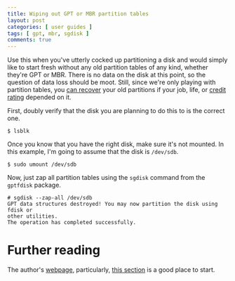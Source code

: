 ```yaml
---
title: Wiping out GPT or MBR partition tables
layout: post
categories: [ user guides ]
tags: [ gpt, mbr, sgdisk ]
comments: true
---
```


Use this when you've utterly cocked up partitioning a disk and would simply like to start fresh without any old partition tables of any kind, whether they're GPT or MBR.
There is no data on the disk at this point, so the question of data loss should be moot.
Still, since we're only playing with partition tables, you [can recover](http://tldp.org/HOWTO/Partition/recovering.html) your old partitions if your job, life, or [credit rating](http://en.wikipedia.org/wiki/Brazil_(1985_film)) depended on it.

First, doubly verify that the disk you are planning to do this to is the correct one.

    $ lsblk

Once you know that you have the right disk, make sure it's not mounted.
In this example, I'm going to assume that the disk is `/dev/sdb`.

    $ sudo umount /dev/sdb

Now, just zap all partition tables using the `sgdisk` command from the `gptfdisk` package.

    # sgdisk --zap-all /dev/sdb
    GPT data structures destroyed! You may now partition the disk using fdisk or
    other utilities.
    The operation has completed successfully.

# Further reading

The author's [webpage](http://www.rodsbooks.com/gdisk/index.html), particularly, [this section](http://www.rodsbooks.com/gdisk/wipegpt.html) is a good place to start.

